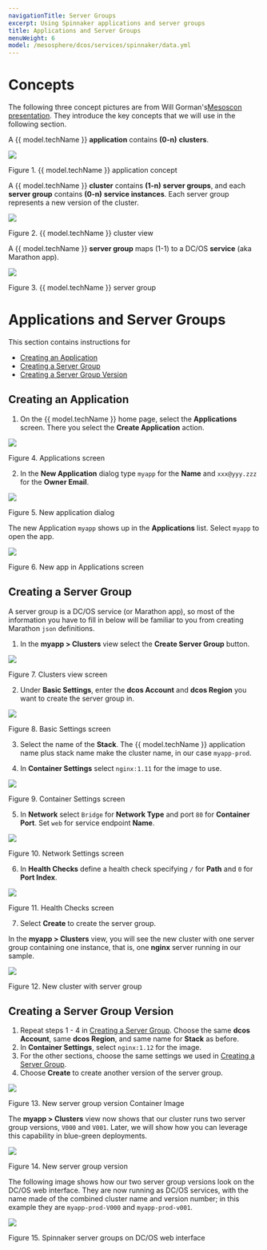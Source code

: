 ```yaml
---
navigationTitle: Server Groups
excerpt: Using Spinnaker applications and server groups
title: Applications and Server Groups
menuWeight: 6
model: /mesosphere/dcos/services/spinnaker/data.yml
---
```


# Concepts

The following three concept pictures are from Will Gorman's[Mesoscon presentation](
http://events.linuxfoundation.org/sites/events/files/slides/Continuous%20Delivery%20for%20DC%3AOS%20%20with%20Spinnaker.pdf). They introduce the key concepts that we will use in the following section.

A {{ model.techName }} **application** contains **(0-n)** **clusters**.

[<img src="/mesosphere/dcos/services/spinnaker/0.3.2-1.9.2/img/acs-c01.png"/>](/mesosphere/dcos/services/spinnaker/0.3.2-1.9.2/img/acs-c01.png)

Figure 1. {{ model.techName }} application concept

A {{ model.techName }} **cluster** contains **(1-n)** **server groups**, and each **server group** contains **(0-n)** **service instances**. Each server group represents a new version of the cluster.

[<img src="/mesosphere/dcos/services/spinnaker/0.3.2-1.9.2/img/acs-c02.png"/>](/mesosphere/dcos/services/spinnaker/0.3.2-1.9.2/img/acs-c02.png)

Figure 2. {{ model.techName }} cluster view

A {{ model.techName }} **server group** maps (1-1) to a DC/OS **service** (aka Marathon app).

[<img src="/mesosphere/dcos/services/spinnaker/0.3.2-1.9.2/img/acs-c03.png"/>](/mesosphere/dcos/services/spinnaker/0.3.2-1.9.2/img/acs-c03.png)

Figure 3. {{ model.techName }} server group


# Applications and Server Groups

This section contains instructions for

* [Creating an Application](#creating-an-application)
* [Creating a Server Group](#creating-a-server-group)
* [Creating a Server Group Version](#creating-a-new-server-group-version)


## Creating an Application

1. On the {{ model.techName }} home page, select the **Applications** screen. There you select the **Create Application** action.

[<img src="/mesosphere/dcos/services/spinnaker/0.3.2-1.9.2/img/acs01.png"/>](/mesosphere/dcos/services/spinnaker/0.3.2-1.9.2/img/acs01.png)

Figure 4. Applications screen

2. In the **New Application** dialog type `myapp` for the **Name** and `xxx@yyy.zzz` for the **Owner Email**.

[<img src="/mesosphere/dcos/services/spinnaker/0.3.2-1.9.2/img/acs02.png"/>](/mesosphere/dcos/services/spinnaker/0.3.2-1.9.2/img/acs02.png)

Figure 5. New application dialog

The new Application `myapp` shows up in the **Applications** list. Select `myapp` to open the app.

[<img src="/mesosphere/dcos/services/spinnaker/0.3.2-1.9.2/img/acs03.png"/>](/mesosphere/dcos/services/spinnaker/0.3.2-1.9.2/img/acs03.png)

Figure 6. New app in Applications screen

<a name="creating-a-server-group"></a>

## Creating a Server Group

A server group is a DC/OS service (or Marathon app), so most of the information you have to fill in below will be familiar to you from creating Marathon `json` definitions.

1. In the **myapp > Clusters** view select the **Create Server Group** button.

[<img src="/mesosphere/dcos/services/spinnaker/0.3.2-1.9.2/img/acs04.png"/>](/mesosphere/dcos/services/spinnaker/0.3.2-1.9.2/img/acs04.png)

Figure 7. Clusters view screen

2. Under **Basic Settings**, enter the **dcos Account** and **dcos Region** you want to create the server group in. 

[<img src="/mesosphere/dcos/services/spinnaker/0.3.2-1.9.2/img/acs05.png"/>](/mesosphere/dcos/services/spinnaker/0.3.2-1.9.2/img/acs05.png)

Figure 8. Basic Settings screen

3. Select the name of the **Stack**. The {{ model.techName }} application name plus stack name make the cluster name, in our case `myapp-prod`.

4. In **Container Settings** select `nginx:1.11` for the image to use.

[<img src="/mesosphere/dcos/services/spinnaker/0.3.2-1.9.2/img/acs06.png"/>](/mesosphere/dcos/services/spinnaker/0.3.2-1.9.2/img/acs06.png)

Figure 9. Container Settings screen

5. In **Network** select `Bridge` for **Network Type** and port `80` for **Container Port**. Set `web` for service endpoint **Name**.

[<img src="/mesosphere/dcos/services/spinnaker/0.3.2-1.9.2/img/acs07.png"/>](/mesosphere/dcos/services/spinnaker/0.3.2-1.9.2/img/acs07.png)

Figure 10. Network Settings screen

6. In **Health Checks** define a health check specifying `/` for **Path** and `0` for **Port Index**. 

[<img src="/mesosphere/dcos/services/spinnaker/0.3.2-1.9.2/img/acs08.png"/>](/mesosphere/dcos/services/spinnaker/0.3.2-1.9.2/img/acs08.png)

Figure 11. Health Checks screen

7. Select **Create** to create the server group.

In the **myapp > Clusters** view, you will see the new cluster with one server group containing one instance, that is, one **nginx** server running in our sample.

[<img src="/mesosphere/dcos/services/spinnaker/0.3.2-1.9.2/img/acs09.png"/>](/mesosphere/dcos/services/spinnaker/0.3.2-1.9.2/img/acs09.png)

Figure 12. New cluster with server group

## Creating a Server Group Version

1. Repeat steps 1 - 4 in [Creating a Server Group](#creating-a-server-group). Choose the same **dcos Account**, same **dcos Region**, and same name for **Stack** as before.
1. In **Container Settings**, select `nginx:1.12` for the image. 
1. For the other sections, choose the same settings we used in [Creating a Server Group](#creating-a-server-group).
1. Choose **Create** to create another version of the server group.

[<img src="/mesosphere/dcos/services/spinnaker/0.3.2-1.9.2/img/acs10.png"/>](/mesosphere/dcos/services/spinnaker/0.3.2-1.9.2/img/acs10.png)

Figure 13. New server group version Container Image

The **myapp > Clusters** view now shows that our cluster runs two server group versions, `V000` and `V001`. Later, we will show how you can leverage this capability in blue-green deployments.

[<img src="/mesosphere/dcos/services/spinnaker/0.3.2-1.9.2/img/acs11.png"/>](/mesosphere/dcos/services/spinnaker/0.3.2-1.9.2/img/acs11.png)

Figure 14. New server group version

The following image shows how our two server group versions look on the DC/OS web interface. They are now running as DC/OS services, with the name made of the combined cluster name and version number; in this example they are `myapp-prod-V000` and `myapp-prod-v001`.

[<img src="/mesosphere/dcos/services/spinnaker/0.3.2-1.9.2/img/acs12.png"/>](/mesosphere/dcos/services/spinnaker/0.3.2-1.9.2/img/acs12.png)

Figure 15. Spinnaker server groups on DC/OS web interface
